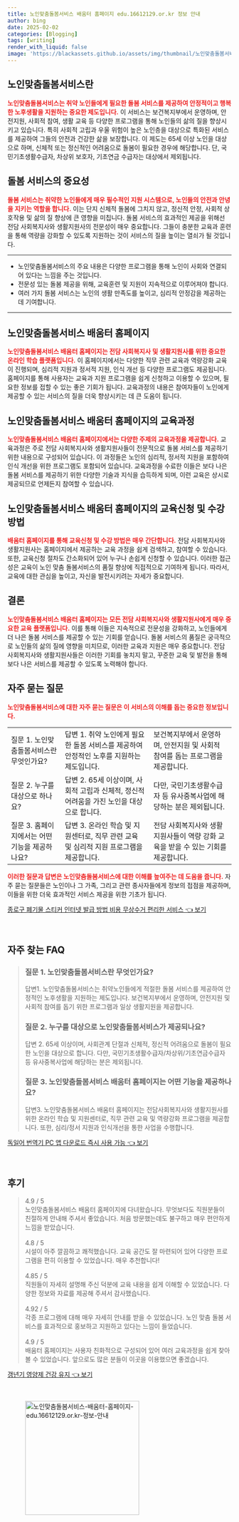 ```yaml
---
title: 노인맞춤돌봄서비스 배움터 홈페이지 edu.16612129.or.kr 정보 안내
author: bing
date: 2025-02-02
categories: [Blogging]
tags: [writing]
render_with_liquid: false
image: 'https://blackassets.github.io/assets/img/thumbnail/노인맞춤돌봄서비스-배움터-홈페이지-edu.16612129.or.kr-정보-안내.webp'
---
```



<h2 id='노인맞춤돌봄서비스란'>노인맞춤돌봄서비스란</h2>

<p><b><span style="color: #ee2323;">노인맞춤돌봄서비스는 취약 노인들에게 필요한 돌봄 서비스를 제공하여 안정적이고 행복한 노후생활을 지원하는 중요한 제도입니다.</span></b> 이 서비스는 보건복지부에서 운영하며, 안전지원, 사회적 참여, 생활 교육 등 다양한 프로그램을 통해 노인들의 삶의 질을 향상시키고 있습니다. 특히 사회적 고립과 우울 위험이 높은 노인층을 대상으로 특화된 서비스를 제공하여 그들의 안전과 건강한 삶을 보장합니다. 이 제도는 65세 이상 노인을 대상으로 하며, 신체적 또는 정신적인 어려움으로 돌봄이 필요한 경우에 해당합니다. 단, 국민기초생활수급자, 차상위 보호자, 기초연금 수급자는 대상에서 제외됩니다.</p>

<h2 id='돌봄 서비스의 중요성'>돌봄 서비스의 중요성</h2>

<p><b><span style="color: #ee2323;">돌봄 서비스는 취약한 노인들에게 매우 필수적인 지원 시스템으로, 노인들의 안전과 안녕을 지키는 역할을 합니다.</span></b> 이는 단지 신체적 돌봄에 그치지 않고, 정신적 안정, 사회적 상호작용 및 삶의 질 향상에 큰 영향을 미칩니다. 돌봄 서비스의 효과적인 제공을 위해선 전담 사회복지사와 생활지원사의 전문성이 매우 중요합니다. 그들이 충분한 교육과 훈련을 통해 역량을 강화할 수 있도록 지원하는 것이 서비스의 질을 높이는 열쇠가 될 것입니다.</p>

<hr />

<ul>
    <li>노인맞춤돌봄서비스의 주요 내용은 다양한 프로그램을 통해 노인이 사회와 연결되어 있다는 느낌을 주는 것입니다.</li>
    <li>전문성 있는 돌봄 제공을 위해, 교육훈련 및 지원이 지속적으로 이루어져야 합니다.</li>
    <li>여러 가지 돌봄 서비스는 노인의 생활 만족도를 높이고, 심리적 안정감을 제공하는 데 기여합니다.</li>
</ul>

<hr />

<h2 id='노인맞춤돌봄서비스 배움터 홈페이지'>노인맞춤돌봄서비스 배움터 홈페이지</h2>

<p><b><span style="color: #ee2323;">노인맞춤돌봄서비스 배움터 홈페이지는 전담 사회복지사 및 생활지원사를 위한 중요한 온라인 학습 플랫폼입니다.</span></b> 이 홈페이지에서는 다양한 직무 관련 교육과 역량강화 교육이 진행되며, 심리적 지원과 정서적 지원, 인식 개선 등 다양한 프로그램도 제공됩니다. 홈페이지를 통해 사용자는 교육과 지원 프로그램을 쉽게 신청하고 이용할 수 있으며, 필요한 정보를 접할 수 있는 좋은 기회가 됩니다. 교육과정의 내용은 참여자들이 노인에게 제공할 수 있는 서비스의 질을 더욱 향상시키는 데 큰 도움이 됩니다.</p>

<h2 id='교육과정 및 신청 방법'>노인맞춤돌봄서비스 배움터 홈페이지의 교육과정</h2>

<p><b><span style="color: #ee2323;">노인맞춤돌봄서비스 배움터 홈페이지에서는 다양한 주제의 교육과정을 제공합니다.</span></b> 교육과정은 주로 전담 사회복지사와 생활지원사들이 전문적으로 돌봄 서비스를 제공하기 위한 내용으로 구성되어 있습니다. 이 과정들은 노인의 심리적, 정서적 지원을 포함하여 인식 개선을 위한 프로그램도 포함되어 있습니다. 교육과정을 수료한 이들은 보다 나은 돌봄 서비스를 제공하기 위한 다양한 기술과 지식을 습득하게 되며, 이런 교육은 상시로 제공되므로 언제든지 참여할 수 있습니다.</p>

<h2 id='교육신청 및 수강방법'>노인맞춤돌봄서비스 배움터 홈페이지의 교육신청 및 수강방법</h2>

<p><b><span style="color: #ee2323;">배움터 홈페이지를 통해 교육신청 및 수강 방법은 매우 간단합니다.</span></b> 전담 사회복지사와 생활지원사는 홈페이지에서 제공하는 교육 과정을 쉽게 검색하고, 참여할 수 있습니다. 또한, 교육신청 절차도 간소화되어 있어 누구나 손쉽게 신청할 수 있습니다. 이러한 접근성은 교육이 노인 맞춤 돌봄서비스의 품질 향상에 직접적으로 기여하게 됩니다. 따라서, 교육에 대한 관심을 높이고, 자신을 발전시키려는 자세가 중요합니다.</p>

<h2 id='결론'>결론</h2>

<p><b><span style="color: #ee2323;">노인맞춤돌봄서비스 배움터 홈페이지는 모든 전담 사회복지사와 생활지원사에게 매우 중요한 교육 플랫폼입니다.</span></b> 이를 통해 이들은 지속적으로 전문성을 강화하고, 노인들에게 더 나은 돌봄 서비스를 제공할 수 있는 기회를 얻습니다. 돌봄 서비스의 품질은 궁극적으로 노인들의 삶의 질에 영향을 미치므로, 이러한 교육과 지원은 매우 중요합니다. 전담 사회복지사와 생활지원사들은 이러한 기회를 놓치지 말고, 꾸준한 교육 및 발전을 통해 보다 나은 서비스를 제공할 수 있도록 노력해야 합니다.</p>

<h2 id='자주 묻는 질문'>자주 묻는 질문</h2>

<p><b><span style="color: #ee2323;">노인맞춤돌봄서비스에 대한 자주 묻는 질문은 이 서비스의 이해를 돕는 중요한 정보입니다.</span></b></p>

<table>
    <tr>
        <td>질문 1. 노인맞춤돌봄서비스란 무엇인가요?</td>
        <td>답변 1. 취약 노인에게 필요한 돌봄 서비스를 제공하여 안정적인 노후를 지원하는 제도입니다.</td>
        <td>보건복지부에서 운영하며, 안전지원 및 사회적 참여를 돕는 프로그램을 제공합니다.</td>
    </tr>
    <tr>
        <td>질문 2. 누구를 대상으로 하나요?</td>
        <td>답변 2. 65세 이상이며, 사회적 고립과 신체적, 정신적 어려움을 가진 노인을 대상으로 합니다.</td>
        <td>다만, 국민기초생활수급자 등 유사중복사업에 해당하는 분은 제외됩니다.</td>
    </tr>
    <tr>
        <td>질문 3. 홈페이지에서는 어떤 기능을 제공하나요?</td>
        <td>답변 3. 온라인 학습 및 지원센터로, 직무 관련 교육 및 심리적 지원 프로그램을 제공합니다.</td>
        <td>전담 사회복지사와 생활지원사들이 역량 강화 교육을 받을 수 있는 기회를 제공합니다.</td>
    </tr>
</table>

<p><b><span style="color: #ee2323;">이러한 질문과 답변은 노인맞춤돌봄서비스에 대한 이해를 높여주는 데 도움을 줍니다.</span></b> 자주 묻는 질문들은 노인이나 그 가족, 그리고 관련 종사자들에게 정보의 접점을 제공하며, 이들을 위한 더욱 효과적인 서비스 제공을 위한 기초가 됩니다.</p>


<p><a class="click-button" title="종로구 폐기물 스티커 인터넷 발급 방법 비용 무상수거 편리한 서비스" href="https://blackassets.github.io/posts/%EC%A2%85%EB%A1%9C%EA%B5%AC-%ED%8F%90%EA%B8%B0%EB%AC%BC-%EC%8A%A4%ED%8B%B0%EC%BB%A4-%EC%9D%B8%ED%84%B0%EB%84%B7-%EB%B0%9C%EA%B8%89-%EB%B0%A9%EB%B2%95-%EB%B9%84%EC%9A%A9-%EB%AC%B4%EC%83%81%EC%88%98%EA%B1%B0-%ED%8E%B8%EB%A6%AC%ED%95%9C-%EC%84%9C%EB%B9%84%EC%8A%A4/" rel="dofollow">종로구 폐기물 스티커 인터넷 발급 방법 비용 무상수거 편리한 서비스 👈 보기</a></p><br>
<h2 id='자주_찾는_FAQ'>자주 찾는 FAQ</h2>
<div itemscope="" itemtype="https://schema.org/FAQPage"> 
<blockquote> 
<div itemscope="" itemprop="mainEntity" itemtype="https://schema.org/Question"> 
<h3 itemprop="name">질문 1. 노인맞춤돌봄서비스란 무엇인가요?</h3> 
<div itemscope="" itemprop="acceptedAnswer" itemtype="https://schema.org/Answer"> 
<span itemprop="text"> 
<p>답변1. 노인맞춤돌봄서비스는 취약노인들에게 적절한 돌봄 서비스를 제공하여 안정적인 노후생활을 지원하는 제도입니다. 보건복지부에서 운영하며, 안전지원 및 사회적 참여를 돕기 위한 프로그램과 일상 생활지원을 제공합니다.</p> 
</span> 
</div> 
</div> 
<div itemscope="" itemprop="mainEntity" itemtype="https://schema.org/Question"> 
<h3 itemprop="name">질문 2. 누구를 대상으로 노인맞춤돌봄서비스가 제공되나요?</h3> 
<div itemscope="" itemprop="acceptedAnswer" itemtype="https://schema.org/Answer"> 
<span itemprop="text"> 
<p>답변 2. 65세 이상이며, 사회관계 단절과 신체적, 정신적 어려움으로 돌봄이 필요한 노인을 대상으로 합니다. 다만, 국민기초생활수급자/차상위/기초연금수급자 등 유사중복사업에 해당하는 분은 제외됩니다.</p> 
</span> 
</div> 
</div> 
<div itemscope="" itemprop="mainEntity" itemtype="https://schema.org/Question"> 
<h3 itemprop="name">질문 3. 노인맞춤돌봄서비스 배움터 홈페이지는 어떤 기능을 제공하나요?</h3> 
<div itemscope="" itemprop="acceptedAnswer" itemtype="https://schema.org/Answer"> 
<span itemprop="text"> 
<p>답변3. 노인맞춤돌봄서비스 배움터 홈페이지는 전담사회복지사와 생활지원사를 위한 온라인 학습 및 지원센터로, 직무 관련 교육 및 역량강화 프로그램을 제공합니다. 또한, 심리/정서 지원과 인식개선을 통한 사업을 수행합니다.</p> 
</span> 
</div> 
</div> 
</blockquote> 
</div>
<p><a class="click-button" title="독일어 번역기 PC 앱 다운로드 즉시 사용 가능" href="https://blackassets.github.io/posts/%EB%8F%85%EC%9D%BC%EC%96%B4-%EB%B2%88%EC%97%AD%EA%B8%B0-PC-%EC%95%B1-%EB%8B%A4%EC%9A%B4%EB%A1%9C%EB%93%9C-%EC%A6%89%EC%8B%9C-%EC%82%AC%EC%9A%A9-%EA%B0%80%EB%8A%A5/" rel="dofollow">독일어 번역기 PC 앱 다운로드 즉시 사용 가능 👈 보기</a></p><br>
<h2 id='후기'>후기</h2>
<div itemscope itemtype="https://schema.org/Product">
  <blockquote>
  <div itemprop="review" itemscope itemtype="https://schema.org/Review">
      <div itemprop="reviewRating" itemscope itemtype="https://schema.org/Rating"> <span itemprop="ratingValue">4.9</span> / <span itemprop="bestRating">5</span> </div>
      <span itemprop="reviewBody">노인맞춤돌봄서비스 배움터 홈페이지에 다녀왔습니다. 무엇보다도 직원분들이 친절하게 안내해 주셔서 좋았습니다. 처음 방문했는데도 불구하고 매우 편안하게 느낌을 받았습니다.</span>
  </div>
  <br>
  <div itemprop="review" itemscope itemtype="https://schema.org/Review">
      <div itemprop="reviewRating" itemscope itemtype="https://schema.org/Rating"> <span itemprop="ratingValue">4.8</span> / <span itemprop="bestRating">5</span> </div>
      <span itemprop="reviewBody">시설이 아주 깔끔하고 쾌적했습니다. 교육 공간도 잘 마련되어 있어 다양한 프로그램을 편히 이용할 수 있었습니다. 매우 추천합니다!</span>
  </div>
  <br>
  <div itemprop="review" itemscope itemtype="https://schema.org/Review">
      <div itemprop="reviewRating" itemscope itemtype="https://schema.org/Rating"> <span itemprop="ratingValue">4.85</span> / <span itemprop="bestRating">5</span> </div>
      <span itemprop="reviewBody">직원들이 자세히 설명해 주신 덕분에 교육 내용을 쉽게 이해할 수 있었습니다. 다양한 정보와 자료를 제공해 주셔서 감사했습니다.</span>
  </div>
  <br>
  <div itemprop="review" itemscope itemtype="https://schema.org/Review">
      <div itemprop="reviewRating" itemscope itemtype="https://schema.org/Rating"> <span itemprop="ratingValue">4.92</span> / <span itemprop="bestRating">5</span> </div>
      <span itemprop="reviewBody">각종 프로그램에 대해 매우 자세히 안내를 받을 수 있었습니다. 노인 맞춤 돌봄 서비스를 효과적으로 홍보하고 지원하고 있다는 느낌이 들었습니다.</span>
  </div>
  <br>
  <div itemprop="review" itemscope itemtype="https://schema.org/Review">
      <div itemprop="reviewRating" itemscope itemtype="https://schema.org/Rating"> <span itemprop="ratingValue">4.9</span> / <span itemprop="bestRating">5</span> </div>
      <span itemprop="reviewBody">배움터 홈페이지는 사용자 친화적으로 구성되어 있어 여러 교육과정을 쉽게 찾아볼 수 있었습니다. 앞으로도 많은 분들이 이곳을 이용했으면 좋겠습니다.</span>
  </div>
  </blockquote>
</div>
<p><a class="click-button" title="갱년기 영양제 건강 유지" href="https://blackassets.github.io/posts/%EA%B0%B1%EB%85%84%EA%B8%B0-%EC%98%81%EC%96%91%EC%A0%9C-%EA%B1%B4%EA%B0%95-%EC%9C%A0%EC%A7%80/" rel="dofollow">갱년기 영양제 건강 유지 👈 보기</a></p><br>
<figure class="image"><img src="https://blackassets.github.io/assets/img/thumbnail/노인맞춤돌봄서비스-배움터-홈페이지-edu.16612129.or.kr-정보-안내.webp" alt="노인맞춤돌봄서비스-배움터-홈페이지-edu.16612129.or.kr-정보-안내" width="256" height="256"></figure>
